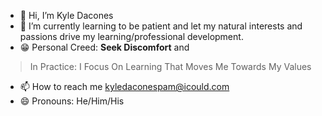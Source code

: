 - 👋 Hi, I’m Kyle Dacones
- 🌱 I’m currently learning to be patient and let my natural interests and passions drive my learning/professional development. 
- 😁 Personal Creed: **Seek Discomfort** and 
> In Practice: I Focus On Learning That Moves Me Towards My Values
- 📫 How to reach me kyledaconespam@icould.com
- 😄 Pronouns: He/Him/His

<!---
Kdacones94/Kdacones94 is a ✨ special ✨ repository because its `README.md` (this file) appears on your GitHub profile.
You can click the Preview link to take a look at your changes.
--->
